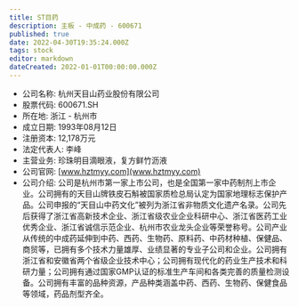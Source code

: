 ```yaml
---
title: ST目药
description: 主板 - 中成药 - 600671
published: true
date: 2022-04-30T19:35:24.000Z
tags: stock
editor: markdown
dateCreated: 2022-01-01T00:00:00.000Z
---
```


- 公司名称: 杭州天目山药业股份有限公司
- 股票代码: 600671.SH
- 所在地: 浙江 - 杭州市
- 成立日期: 1993年08月12日
- 注册资本: 12,178万元
- 法定代表人: 李峰
- 主营业务: 珍珠明目滴眼液，复方鲜竹沥液
- 公司官网: [www.hztmyy.com](www.hztmyy.com)
- 公司介绍: 公司是杭州市第一家上市公司，也是全国第一家中药制剂上市企业。公司拥有的天目山牌铁皮石斛被国家质检总局认定为国家地理标志保护产品。公司申报的“天目山中药文化”被列为浙江省非物质文化遗产名录。公司先后获得了浙江省高新技术企业、浙江省级农业企业科研中心、浙江省医药工业优秀企业、浙江省诚信示范企业、杭州市农业龙头企业等荣誉称号。公司产业从传统的中成药延伸到中药、西药、生物药、原料药、中药材种植、保健品、商贸等，已拥有多个技术力量雄厚、业绩显著的专业子公司和企业。公司拥有浙江省和安徽省两个省级企业技术中心；公司拥有现代化的药业生产技术和科研力量；公司拥有通过国家GMP认证的标准生产车间和各类完善的质量检测设备。公司拥有丰富的品种资源，产品种类涵盖中药、西药、生物药、保健食品等领域，药品剂型齐全。


